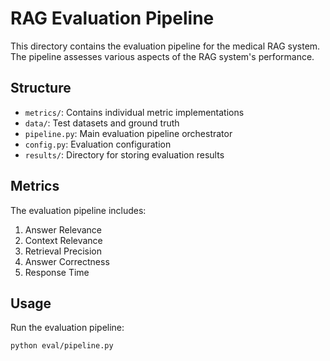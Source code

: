 # RAG Evaluation Pipeline

This directory contains the evaluation pipeline for the medical RAG system. The pipeline assesses various aspects of the RAG system's performance.

## Structure

- `metrics/`: Contains individual metric implementations
- `data/`: Test datasets and ground truth
- `pipeline.py`: Main evaluation pipeline orchestrator
- `config.py`: Evaluation configuration
- `results/`: Directory for storing evaluation results

## Metrics

The evaluation pipeline includes:
1. Answer Relevance
2. Context Relevance
3. Retrieval Precision
4. Answer Correctness
5. Response Time

## Usage

Run the evaluation pipeline:
```bash
python eval/pipeline.py
``` 